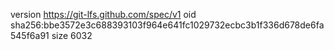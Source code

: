version https://git-lfs.github.com/spec/v1
oid sha256:bbe3572e3c688393103f964e641fc1029732ecbc3b1f336d678de6fa545f6a91
size 6032
